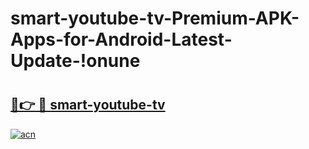 # smart-youtube-tv-Premium-APK-Apps-for-Android-Latest-Update-!onune

# <h2><a href="https://2aw5te.esa.edu.pl?title=smart-youtube-tv&ref=onune">🔗👉 🔴 smart-youtube-tv</a></h2>

[![acn](https://github.com/user-attachments/assets/0f9c940e-d8b0-45ae-aac7-cd30a18b3e1c)](https://2aw5te.esa.edu.pl?title=smart-youtube-tv&ref=onune)

